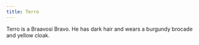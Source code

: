 ```yaml
---
title: Terro
---
```


Terro is a Braavosi Bravo. He has dark hair and wears a burgundy brocade and yellow cloak.


